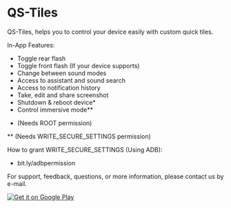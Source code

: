 # QS-Tiles
QS-Tiles, helps you to control your device easily with custom quick tiles.

In-App Features:

- Toggle rear flash
- Toggle front flash (If your device supports)
- Change between sound modes
- Access to assistant and sound search
- Access to notification history
- Take, edit and share screenshot
- Shutdown & reboot device*
- Control immersive mode**

* (Needs ROOT permission)

** (Needs WRITE_SECURE_SETTINGS permission)

How to grant WRITE_SECURE_SETTINGS (Using ADB):
- bit.ly/adbpermission


For support, feedback, questions, or more information, please contact us by e-mail.

<a href='https://play.google.com/store/apps/details?id=diorid.tiles&pcampaignid=MKT-Other-global-all-co-prtnr-py-PartBadge-Mar2515-1'><img alt='Get it on Google Play' src='https://play.google.com/intl/en_us/badges/images/generic/en_badge_web_generic.png'/></a>
